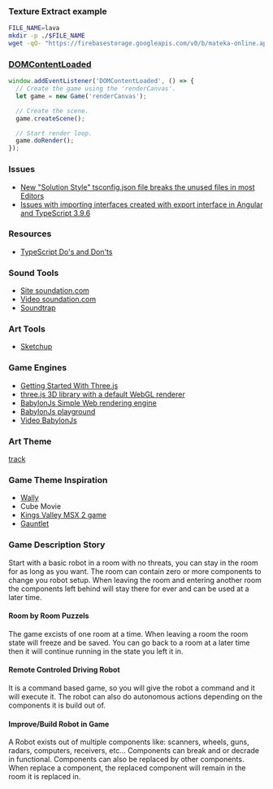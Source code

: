 ### Texture Extract example
``` bash
FILE_NAME=lava
mkdir -p ./$FILE_NAME
wget -qO- "https://firebasestorage.googleapis.com/v0/b/mateka-online.appspot.com/o/textures%2F$FILE_NAME.tar.xz?alt=media" | tar -xvJ -C ./$FILE_NAME
```

### [DOMContentLoaded](https://developer.mozilla.org/en-US/docs/Web/API/Window/DOMContentLoaded_event)
``` javascript
window.addEventListener('DOMContentLoaded', () => {
  // Create the game using the 'renderCanvas'.
  let game = new Game('renderCanvas');

  // Create the scene.
  game.createScene();

  // Start render loop.
  game.doRender();
});
```

### Issues
* [New "Solution Style" tsconfig.json file breaks the unused files in most Editors](https://github.com/angular/angular-cli/issues/18040)
* [Issues with importing interfaces created with export interface in Angular and TypeScript 3.9.6](https://github.com/angular/angular-cli/issues/18170)

### Resources
* [TypeScript Do's and Don'ts](https://www.typescriptlang.org/docs/handbook/declaration-files/do-s-and-don-ts.html)



### Sound Tools
* [Site soundation.com](https://soundation.com/)
* [Video soundation.com](https://www.youtube.com/user/SoundationStudio)
* [Soundtrap](https://www.soundtrap.com/musicmakers)

### Art Tools
* [Sketchup](https://www.sketchup.com/)


### Game Engines
* [Getting Started With Three.js](https://www.youtube.com/watch?v=8jP4xpga6yY)
* [three.js 3D library with a default WebGL renderer](https://threejs.org/)
* [BabylonJs Simple Web rendering engine](https://www.babylonjs.com/)
* [BabylonJs playground](https://playground.babylonjs.com/)
* [Video BabylonJs](https://www.youtube.com/watch?v=m-YWBmim2Fo)

### Art Theme
[track](https://demos.littleworkshop.fr/track)


### Game Theme Inspiration
* [Wally](https://www.google.com/imgres?imgrefurl=https%3A%2F%2Ftwitter.com%2Froboticstsf%2Fstatus%2F1004052975952777217&tbnid=y561aLx-B67EJM&vet=10CAcQxiAoCGoXChMI-JXgiaH-6QIVAAAAAB0AAAAAEBs..i&docid=ou_UPwabPw9ORM)
* Cube Movie
* [Kings Valley MSX 2 game](https://www.youtube.com/watch?v=UnUdAkDAsfg)
* [Gauntlet](https://www.youtube.com/watch?v=6eedjv-3XmI)


### Game Description Story
Start with a basic robot in a room with no threats, you can stay in the room for as long as you want. The room can contain zero or more components to change you robot setup. When leaving the room and entering another room the components left behind will stay there for ever and can be used at a later time.

#### Room by Room Puzzels
The game excists of one room at a time. When leaving a room the room state will freeze and be saved. You can go back to a room at a later time then it will continue running in the state you left it in.

#### Remote Controled Driving Robot
It is a command based game, so you will give the robot a command and it will execute it. The robot can also do autonomous actions depending on the components it is build out of.

#### Improve/Build Robot in Game
A Robot exists out of multiple components like: scanners, wheels, guns, radars, computers, receivers, etc... Components can break and or decrade in functional. Components can also be replaced by other components. When replace a component, the replaced component will remain in the room it is replaced in.
